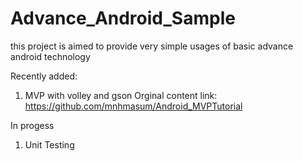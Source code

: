# Advance_Android_Sample
this project is aimed to provide very simple usages of basic advance android technology

Recently added:
1. MVP with volley and gson
   Orginal content link: https://github.com/mnhmasum/Android_MVPTutorial
 
 
 In progess
 1. Unit Testing
